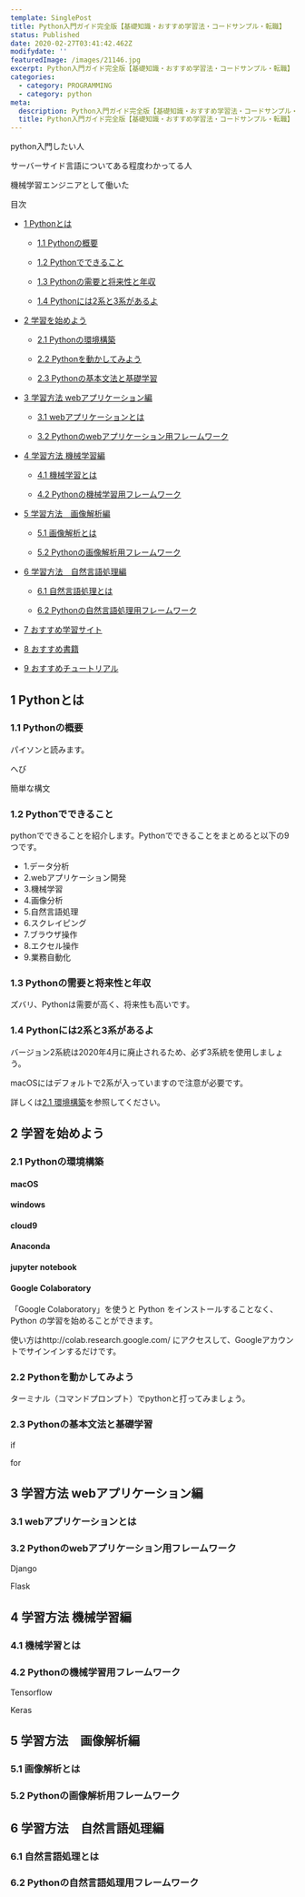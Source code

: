 ```yaml
---
template: SinglePost
title: Python入門ガイド完全版【基礎知識・おすすめ学習法・コードサンプル・転職】
status: Published
date: 2020-02-27T03:41:42.462Z
modifydate: ''
featuredImage: /images/21146.jpg
excerpt: Python入門ガイド完全版【基礎知識・おすすめ学習法・コードサンプル・転職】
categories:
  - category: PROGRAMMING
  - category: python
meta:
  description: Python入門ガイド完全版【基礎知識・おすすめ学習法・コードサンプル・転職】
  title: Python入門ガイド完全版【基礎知識・おすすめ学習法・コードサンプル・転職】
---
```

python入門したい人

サーバーサイド言語についてある程度わかってる人

機械学習エンジニアとして働いた

<div class="SinglePost--List">

<p>目次</p>

<ul>

<a href="#1"><li>1 Pythonとは</li></a>

<ul>

<a href="#1.1"><li>1.1 Pythonの概要</li></a>

<a href="#1.2"><li>1.2 Pythonでできること</li></a>

<a href="#1.3"><li>1.3 Pythonの需要と将来性と年収</li></a>

<a href="#1.4"><li>1.4 Pythonには2系と3系があるよ</li></a>

</ul>

<a href="#2"><li>2 学習を始めよう</li></a>

<ul>

<a href="#2.1"><li>2.1 Pythonの環境構築</li></a>

<a href="#2.2"><li>2.2 Pythonを動かしてみよう</li></a>

<a href="#2.3"><li>2.3 Pythonの基本文法と基礎学習</li></a>

</ul>

<a href="#3"><li>3 学習方法 webアプリケーション編</li></a>

<ul>

<a href="#3.1"><li>3.1 webアプリケーションとは</li></a>

<a href="#3.2"><li>3.2 Pythonのwebアプリケーション用フレームワーク</li></a>

</ul>

<a href="#4"><li>4 学習方法 機械学習編</li></a>

<ul>

<a href="#4.1"><li>4.1 機械学習とは</li></a>

<a href="#4.2"><li>4.2 Pythonの機械学習用フレームワーク</li></a>

</ul>

<a href="#5"><li>5 学習方法　画像解析編</li></a>

<ul>

<a href="#5.1"><li>5.1 画像解析とは</li></a>

<a href="#5.2"><li>5.2 Pythonの画像解析用フレームワーク</li></a>

</ul>

<a href="#6"><li>6 学習方法　自然言語処理編</li></a>

<ul>

<a href="#6.1"><li>6.1 自然言語処理とは</li></a>

<a href="#6.2"><li>6.2 Pythonの自然言語処理用フレームワーク</li></a>

</ul>

<a href="#7"><li>7 おすすめ学習サイト</li></a>

<a href="#8"><li>8 おすすめ書籍</li></a>

<a href="#9"><li>9 おすすめチュートリアル</li></a>

</ul>

</div>

<h2 id="1">1 Pythonとは</h2>

<h3 id="1.1">1.1 Pythonの概要</h3>

パイソンと読みます。

へび

簡単な構文

<h3 id="1.2">1.2 Pythonでできること</h3>

pythonでできることを紹介します。Pythonでできることをまとめると以下の9つです。

<div class="SinglePost--List">

<ul>

<li>1.データ分析</li>

<li>2.webアプリケーション開発</li>

<li>3.機械学習</li>

<li>4.画像分析</li>

<li>5.自然言語処理</li>

<li>6.スクレイピング</li>

<li>7.ブラウザ操作</li>

<li>8.エクセル操作</li>

<li>9.業務自動化</li>

</div>

<h3 id="1.3">1.3 Pythonの需要と将来性と年収</h3>

ズバリ、Pythonは需要が高く、将来性も高いです。

<h3 id="1.4">1.4 Pythonには2系と3系があるよ</h3>

バージョン2系統は2020年4月に廃止されるため、必ず3系統を使用しましょう。

macOSにはデフォルトで2系が入っていますので注意が必要です。

詳しくは<a href="#2.1">2.1 環境構築</a>を参照してください。

<h2 id="2">2 学習を始めよう</h2>

<h3 id="2.1">2.1 Pythonの環境構築</h3>

<h4>macOS</h4>

<h4>windows</h4>

<h4>cloud9</h4>

<h4>Anaconda</h4>

<h4>jupyter notebook</h4>

<h4>Google Colaboratory</h4>

「Google Colaboratory」を使うと Python をインストールすることなく、Python の学習を始めることができます。

使い方はhttp://colab.research.google.com/ にアクセスして、Googleアカウントでサインインするだけです。

<h3 id="2.2">2.2 Pythonを動かしてみよう</h3>

ターミナル（コマンドプロンプト）でpythonと打ってみましょう。

<h3 id="2.3">2.3 Pythonの基本文法と基礎学習</h3>

if

for

<h2 id="3">3 学習方法 webアプリケーション編</h2>

<h3 id="3.1">3.1 webアプリケーションとは</h3>

<h3 id="3.2">3.2 Pythonのwebアプリケーション用フレームワーク</h3>

Django

Flask

<h2 id="4">4 学習方法 機械学習編</h2>

<h3 id="4.1">4.1 機械学習とは</h3>

<h3 id="4.2">4.2 Pythonの機械学習用フレームワーク</h3>

Tensorflow

Keras

<h2 id="5">5 学習方法　画像解析編</h2>

<h3 id="5.1">5.1 画像解析とは</h3>

<h3 id="5.2">5.2 Pythonの画像解析用フレームワーク</h3>

<h2 id="6">6 学習方法　自然言語処理編</h2>

<h3 id="6.1">6.1 自然言語処理とは</h3>

<h3 id="6.2">6.2 Pythonの自然言語処理用フレームワーク</h3>
